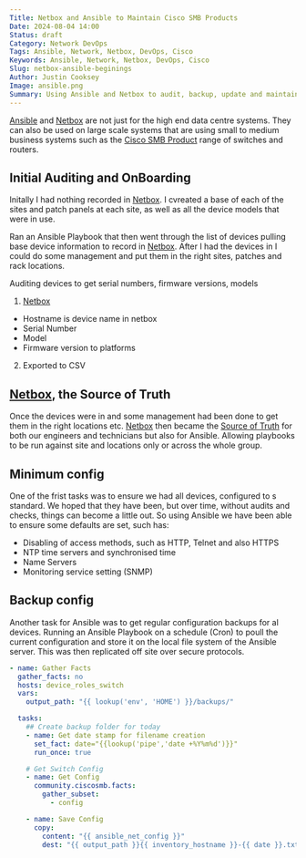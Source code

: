 ```yaml
---
Title: Netbox and Ansible to Maintain Cisco SMB Products
Date: 2024-08-04 14:00
Status: draft
Category: Network DevOps
Tags: Ansible, Network, Netbox, DevOps, Cisco
Keywords: Ansible, Network, Netbox, DevOps, Cisco
Slug: netbox-ansible-beginings
Author: Justin Cooksey
Image: ansible.png
Summary: Using Ansible and Netbox to audit, backup, update and maintain a group of Cisco Small to Medium Business Solutions such as the CBS range of switches.
---
```


[Ansible](https://docs.ansible.com/ansible/latest/index.html) and [Netbox](https://netboxlabs.com/docs/netbox/en/stable/) are not just for the high end data centre systems.  They can also be used on large scale systems that are using small to medium business systems such as the [Cisco SMB Product](https://www.cisco.com/c/en_au/solutions/small-business.html#~products) range of switches and routers.

## Initial Auditing and OnBoarding

Initally I had nothing recorded in [Netbox](https://netboxlabs.com/docs/netbox/en/stable/). I cvreated a base of each of the sites and patch panels at each site, as well as all the device models that were in use.

Ran an Ansible Playbook that then went through the list of devices pulling base device information to record in [Netbox](https://netboxlabs.com/docs/netbox/en/stable/).  After I had the devices in I could do some management and put them in the right sites, patches and rack locations.

Auditing devices to get serial numbers, firmware versions, models
1. [Netbox](https://netboxlabs.com/docs/netbox/en/stable/)
  - Hostname is device name in netbox
  - Serial Number
  - Model
  - Firmware version to platforms
2. Exported to CSV


## [Netbox](https://netboxlabs.com/docs/netbox/en/stable/), the Source of Truth

Once the devices were in and some management had been done to get them in the right locations etc.  [Netbox](https://netboxlabs.com/docs/netbox/en/stable/) then became the [Source of Truth](https://netboxlabs.com/blog/what-is-a-network-source-of-truth/) for both our engineers and technicians but also for Ansible.  Allowing playbooks to be run against site and locations only or across the whole group.

## Minimum config

One of the frist tasks was to ensure we had all devices, configured to s standard.  We hoped that they have been, but over time, without audits and checks, things can become a little out.  So using Ansible we have been able to ensure some defaults are set, such has:
  - Disabling of access methods, such as HTTP, Telnet and also HTTPS
  - NTP time servers and synchronised time
  - Name Servers
  - Monitoring service setting (SNMP)

## Backup config
Another task for Ansible was to get regular configuration backups for al devices.  Running an Ansible Playbook on a schedule (Cron) to poull the current configuration and store it on the local file system of the Ansible server.  This was then replicated off site over secure protocols.
 
```yaml
- name: Gather Facts
  gather_facts: no
  hosts: device_roles_switch
  vars:
    output_path: "{{ lookup('env', 'HOME') }}/backups/"

  tasks:
    ## Create backup folder for today
    - name: Get date stamp for filename creation
      set_fact: date="{{lookup('pipe','date +%Y%m%d')}}"
      run_once: true

    # Get Switch Config
    - name: Get Config
      community.ciscosmb.facts:
        gather_subset:
          - config

    - name: Save Config
      copy:
        content: "{{ ansible_net_config }}"
        dest: "{{ output_path }}{{ inventory_hostname }}-{{ date }}.txt"
```
